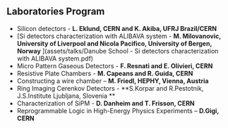 ﻿## Laboratories Program

* Silicon detectors - **L. Eklund, CERN and K. Akiba, UFRJ Brazil/CERN**
* [Si detectors characterization with ALIBAVA system - **M. Milovanovic, University of Liverpool and Nicola Pacifico, University of Bergen, Norway** <span class="glyphicon glyphicon-download"></span>](assets/talks/Danube School - Si detectors characterization with ALIBAVA system.pdf)
* Micro Pattern Gaseous Detectors - **F. Resnati and E. Olivieri, CERN**
* Resistive Plate Chambers - **M. Capeans and R. Guida, CERN**
* Constructing a wire chamber – **M. Friedl, HEPHY, Vienna, Austria**
* Ring Imaging Cerenkov Detectors - **S.Korpar and R.Pestotnik, J.S.Institute Ljubljana, Slovenia **
* Characterization of SiPM - **D. Danheim and T. Frisson, CERN**
* Reprogrammable Logic in High-Energy Physics Experiments – **D.Gigi, CERN**
